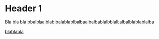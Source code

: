 
# Header 1

Bla bla bla bbalblaalblablbalablablbalbaalbalbablalbblalbalbalblablablalba


[blablabla](https://raw.githubusercontent.com/MikaelKalajdzic/adavengers-datastory/refs/heads/master/assets/plots/interpolated-vote-distribution.html)